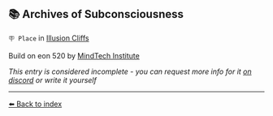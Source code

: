 ## 📚 Archives of Subconsciousness

`🪧 Place` in [Illusion Cliffs](https://zeithalt.github.io/r/illusion_cliffs.html)

Build on eon 520 by [MindTech Institute](https://zeithalt.github.io/r/mindtech_institute.html)

_This entry is considered incomplete - you can request more info for it [on discord](<https://discord.com/channels/562910943848169472/1173922660489633802>) or write it yourself_


----------
[⬅️ Back to index](/index.md#cea0_s)